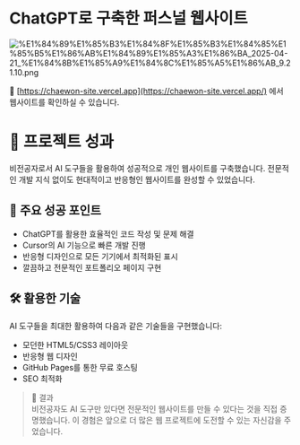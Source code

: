 
# ChatGPT로 구축한 퍼스널 웹사이트 


![%E1%84%89%E1%85%B3%E1%84%8F%E1%85%B3%E1%84%85%E1%85%B5%E1%86%AB%E1%84%89%E1%85%A3%E1%86%BA_2025-04-21_%E1%84%8B%E1%85%A9%E1%84%8C%E1%85%A5%E1%86%AB_9.21.10.png](https://prod-files-secure.s3.us-west-2.amazonaws.com/21f139c9-bf9f-4b93-9524-b69d1e4ed145/cce7abc7-f4a9-4f13-b657-e35eb0d10af2/%E1%84%89%E1%85%B3%E1%84%8F%E1%85%B3%E1%84%85%E1%85%B5%E1%86%AB%E1%84%89%E1%85%A3%E1%86%BA_2025-04-21_%E1%84%8B%E1%85%A9%E1%84%8C%E1%85%A5%E1%86%AB_9.21.10.png?X-Amz-Algorithm=AWS4-HMAC-SHA256&X-Amz-Content-Sha256=UNSIGNED-PAYLOAD&X-Amz-Credential=ASIAZI2LB466Y6YW77QQ%2F20250504%2Fus-west-2%2Fs3%2Faws4_request&X-Amz-Date=20250504T064818Z&X-Amz-Expires=3600&X-Amz-Security-Token=IQoJb3JpZ2luX2VjEGUaCXVzLXdlc3QtMiJHMEUCIDG3TvNn1fUF3aMxFeYISuqsKxLLLCFuyW9QvHNd26SJAiEAmpBamiClpVPsmV3f9OdMEGtmYMysblq8T0BE%2FQw6624qiAQI%2Fv%2F%2F%2F%2F%2F%2F%2F%2F%2F%2FARAAGgw2Mzc0MjMxODM4MDUiDMN8x%2FMiPsRP1D8tmCrcA3FAQfHQjcn%2FCXP90egw9G%2Fy%2BQxoJ%2Fyr6V4mVOuFRRaAKlwsn7FRpURzO4D7Eo%2Bs4q5ZXUiTjvIJ8d3KMwY3Raztk92iR0uf3thNo%2FhfTKQPZOpXkmS5kNfvJkA1fKVzv2v7zz0xpftlvrZa8mVKrvD1J8%2FlG9RaZCLlBygM7E6y5GD96dgGI9Fb1Cq4g9pOU2bkmkECMgrZPz%2Brmk57NUIIcx0jITzv3jfzINUFv7N%2Bpqf5Xd6eBsvI7PXVuNb0nQbBip5I34XwbBpQIgyjAMdpPqOy63L1XHhZlIRXY63m%2BZbLqtKFVGFQyOGwkr1YDn9lmZldrktG82m9lAEfr8rsiXeaufbf6cie3fWFEu%2B7sfpZASPtNL%2BA0t30FhGpm7zha70fC%2BE6QSGhRQHq84NTA6Hy6Uo75uT%2BgS4hNCx5Zkn%2BbYiopeCovGjp5GQ6WMGBKtHK7LiH%2F2%2FZ%2Fkj9MLWqFI8M%2F1%2FFAfBulU4QG9%2FdnDoRGkKuLY9gzLr5y2%2BvClrgA7CslzP%2B6fhOsbDqB7%2FgMR%2BxURBTUtcQEh86JsF4vlMeFbsDO1PzjOiv7WYCoc%2BSyx7tID%2BJyEPvJsH8i1s6Aof%2B2tk0DG698ArY%2BuPQiTgFCYPNJEQRKFI3MM%2Fp28AGOqUBUlatTluiJesivNZFO%2BgvdNfWT%2FI8gZaVoEOxInTMTHIh6Uws8Oq%2F53DhRvsFs9zXjCBNf0hhpXV3fSw3zOZBUPpcKGO7IgbU4d5%2Bzy16ETEfoe%2F%2FWpIZy8PzUgE2kxBEWtr%2Ft288EFWnZatcefPiHFScrkA7OBIu85tFKNNE9jJj67sCXIv0cu2Ni4fff7bSBVJK6SfbQNddgyLFtpyS8aYrX1ti&X-Amz-Signature=18ff19ff83a256bdd28acfce9af9076b9370a0a36bf1aeacbf67fb1725a77036&X-Amz-SignedHeaders=host&x-id=GetObject)


🔗 [https://chaewon-site.vercel.app](https://chaewon-site.vercel.app/) 에서 웹사이트를 확인하실 수 있습니다.


# 🌟 프로젝트 성과


비전공자로서 AI 도구들을 활용하여 성공적으로 개인 웹사이트를 구축했습니다. 전문적인 개발 지식 없이도 현대적이고 반응형인 웹사이트를 완성할 수 있었습니다.


## 💪 주요 성공 포인트

- ChatGPT를 활용한 효율적인 코드 작성 및 문제 해결
- Cursor의 AI 기능으로 빠른 개발 진행
- 반응형 디자인으로 모든 기기에서 최적화된 표시
- 깔끔하고 전문적인 포트폴리오 페이지 구현

## 🛠 활용한 기술


AI 도구들을 최대한 활용하여 다음과 같은 기술들을 구현했습니다:

- 모던한 HTML5/CSS3 레이아웃
- 반응형 웹 디자인
- GitHub Pages를 통한 무료 호스팅
- SEO 최적화

> 🎉 결과  
> 비전공자도 AI 도구만 있다면 전문적인 웹사이트를 만들 수 있다는 것을 직접 증명했습니다. 이 경험은 앞으로 더 많은 웹 프로젝트에 도전할 수 있는 자신감을 주었습니다.


